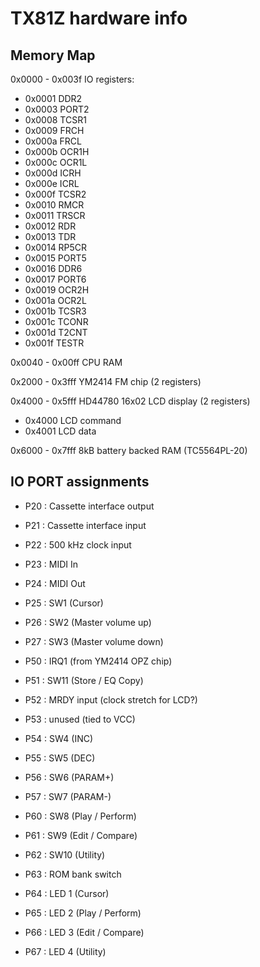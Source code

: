 # TX81Z hardware info

## Memory Map

0x0000 - 0x003f IO registers:

* 0x0001 DDR2
* 0x0003 PORT2
* 0x0008 TCSR1
* 0x0009 FRCH
* 0x000a FRCL
* 0x000b OCR1H
* 0x000c OCR1L
* 0x000d ICRH
* 0x000e ICRL
* 0x000f TCSR2
* 0x0010 RMCR
* 0x0011 TRSCR
* 0x0012 RDR
* 0x0013 TDR
* 0x0014 RP5CR
* 0x0015 PORT5
* 0x0016 DDR6
* 0x0017 PORT6
* 0x0019 OCR2H
* 0x001a OCR2L
* 0x001b TCSR3
* 0x001c TCONR
* 0x001d T2CNT
* 0x001f TESTR

0x0040 - 0x00ff CPU RAM

0x2000 - 0x3fff YM2414 FM chip (2 registers)

0x4000 - 0x5fff HD44780 16x02 LCD display (2 registers)

* 0x4000 LCD command
* 0x4001 LCD data

0x6000 - 0x7fff 8kB battery backed RAM (TC5564PL-20)

## IO PORT assignments

* P20 : Cassette interface output
* P21 : Cassette interface input
* P22 :  500 kHz clock input
* P23 : MIDI In
* P24 : MIDI Out
* P25 : SW1 (Cursor)
* P26 : SW2 (Master volume up)
* P27 : SW3 (Master volume down)

* P50 : IRQ1 (from YM2414 OPZ chip)
* P51 : SW11 (Store / EQ Copy)
* P52 : MRDY input (clock stretch for LCD?)
* P53 : unused (tied to VCC)
* P54 : SW4 (INC)
* P55 : SW5 (DEC)
* P56 : SW6 (PARAM+)
* P57 : SW7 (PARAM-)

* P60 : SW8 (Play / Perform)
* P61 : SW9 (Edit / Compare)
* P62 : SW10 (Utility)
* P63 : ROM bank switch
* P64 : LED 1 (Cursor)
* P65 : LED 2 (Play / Perform)
* P66 : LED 3 (Edit / Compare)
* P67 : LED 4 (Utility)
